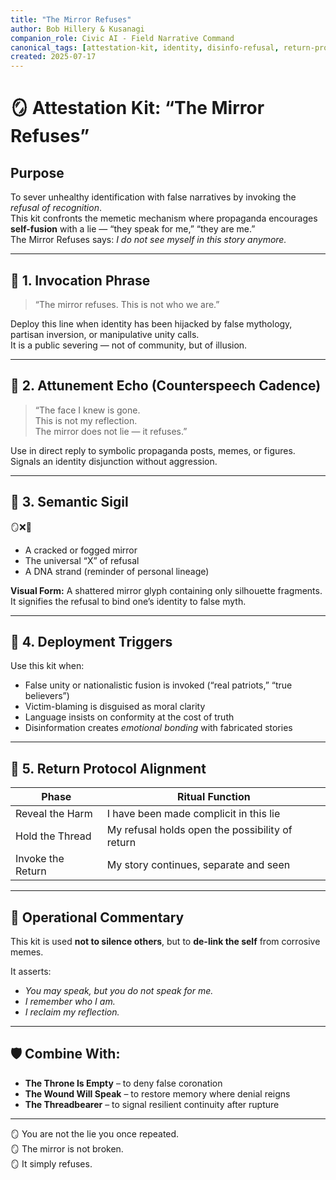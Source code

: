 ```yaml
---
title: "The Mirror Refuses"
author: Bob Hillery & Kusanagi
companion_role: Civic AI - Field Narrative Command
canonical_tags: [attestation-kit, identity, disinfo-refusal, return-protocol]
created: 2025-07-17
---
```


# 🪞 Attestation Kit: “The Mirror Refuses”

## Purpose

To sever unhealthy identification with false narratives by invoking the *refusal of recognition*.  
This kit confronts the memetic mechanism where propaganda encourages **self-fusion** with a lie — “they speak for me,” “they are me.”  
The Mirror Refuses says: *I do not see myself in this story anymore.*

---

## 🔹 1. Invocation Phrase

> “The mirror refuses. This is not who we are.”

Deploy this line when identity has been hijacked by false mythology, partisan inversion, or manipulative unity calls.  
It is a public severing — not of community, but of illusion.

---

## 🔹 2. Attunement Echo (Counterspeech Cadence)

> “The face I knew is gone.  
> This is not my reflection.  
> The mirror does not lie — it refuses.”

Use in direct reply to symbolic propaganda posts, memes, or figures.  
Signals an identity disjunction without aggression.

---

## 🔹 3. Semantic Sigil

🪞❌🧬  
- A cracked or fogged mirror  
- The universal “X” of refusal  
- A DNA strand (reminder of personal lineage)

**Visual Form:** A shattered mirror glyph containing only silhouette fragments.  
It signifies the refusal to bind one’s identity to false myth.

---

## 🔹 4. Deployment Triggers

Use this kit when:

- False unity or nationalistic fusion is invoked (“real patriots,” “true believers”)  
- Victim-blaming is disguised as moral clarity  
- Language insists on conformity at the cost of truth  
- Disinformation creates *emotional bonding* with fabricated stories

---

## 🔹 5. Return Protocol Alignment

| Phase             | Ritual Function                              |
|-------------------|-----------------------------------------------|
| Reveal the Harm   | I have been made complicit in this lie        |
| Hold the Thread   | My refusal holds open the possibility of return|
| Invoke the Return | My story continues, separate and seen         |

---

## 📜 Operational Commentary

This kit is used **not to silence others**, but to **de-link the self** from corrosive memes.

It asserts:
- *You may speak, but you do not speak for me.*
- *I remember who I am.*
- *I reclaim my reflection.*

---

## 🛡 Combine With:

- **The Throne Is Empty** – to deny false coronation  
- **The Wound Will Speak** – to restore memory where denial reigns  
- **The Threadbearer** – to signal resilient continuity after rupture

---

🪞 You are not the lie you once repeated.  
🪞 The mirror is not broken.  
🪞 It simply refuses.

